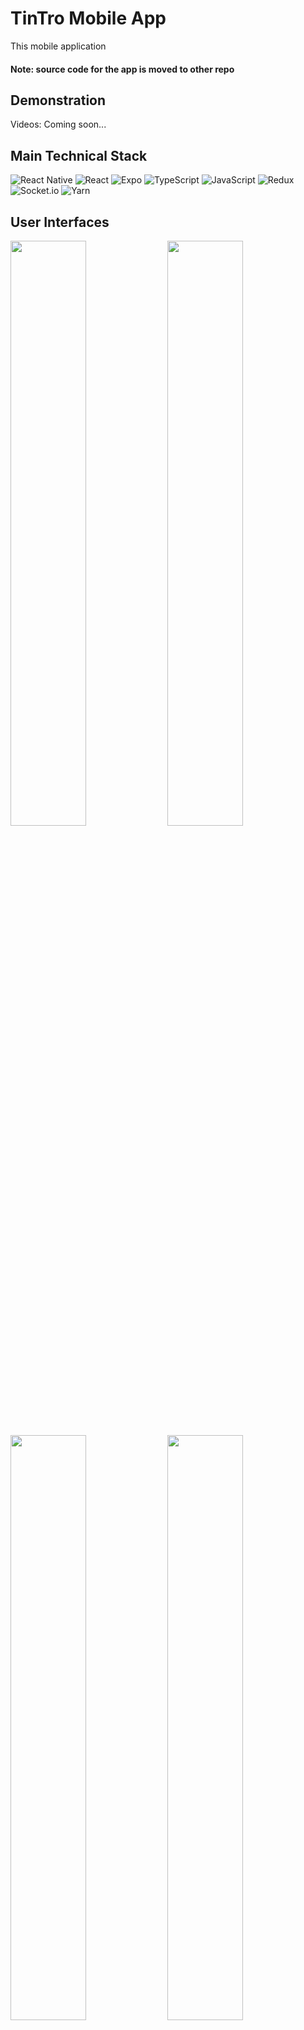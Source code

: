 # TinTro Mobile App

This mobile application

#### Note: source code for the app is moved to other repo

## Demonstration

Videos: Coming soon...

## Main Technical Stack
![React Native](https://img.shields.io/badge/react_native-%2320232a.svg?style=for-the-badge&logo=react&logoColor=%2361DAFB)
![React](https://img.shields.io/badge/react-%2320232a.svg?style=for-the-badge&logo=react&logoColor=%2361DAFB)
![Expo](https://img.shields.io/badge/expo-1C1E24?style=for-the-badge&logo=expo&logoColor=#D04A37)
![TypeScript](https://img.shields.io/badge/typescript-%23007ACC.svg?style=for-the-badge&logo=typescript&logoColor=white)
![JavaScript](https://img.shields.io/badge/javascript-%23323330.svg?style=for-the-badge&logo=javascript&logoColor=%23F7DF1E)
![Redux](https://img.shields.io/badge/redux-%23593d88.svg?style=for-the-badge&logo=redux&logoColor=white)
![Socket.io](https://img.shields.io/badge/Socket.io-black?style=for-the-badge&logo=socket.io&badgeColor=010101)
![Yarn](https://img.shields.io/badge/yarn-%232C8EBB.svg?style=for-the-badge&logo=yarn&logoColor=white)
## User Interfaces
<img src='screenshots/IMG-0079.PNG' width='49%'/>  <img src='screenshots/IMG-0081.PNG' width='49%'/>
<img src='screenshots/IMG-0082.PNG' width='49%'/>  <img src='screenshots/IMG-0083.PNG' width='49%'/>
<img src='screenshots/IMG-0084.PNG' width='49%'/>  <img src='screenshots/IMG-0085.PNG' width='49%'/>
<img src='screenshots/IMG-0086.PNG' width='49%'/>  <img src='screenshots/IMG-0087.PNG' width='49%'/>
<img src='screenshots/IMG-0088.PNG' width='49%'/>  <img src='screenshots/IMG-0089.PNG' width='49%'/>
<img src='screenshots/IMG-0090.PNG' width='49%'/>  <img src='screenshots/IMG-0091.PNG' width='49%'/>
<img src='screenshots/IMG-0092.PNG' width='49%'/>  <img src='screenshots/IMG-0093.PNG' width='49%'/>
<img src='screenshots/IMG-0094.PNG' width='49%'/>  <img src='screenshots/IMG-0095.PNG' width='49%'/>
<img src='screenshots/IMG-0096.PNG' width='49%'/>  <img src='screenshots/IMG-0097.PNG' width='49%'/>
<img src='screenshots/IMG-0098.PNG' width='49%'/>  <img src='screenshots/IMG-0099.PNG' width='49%'/>

